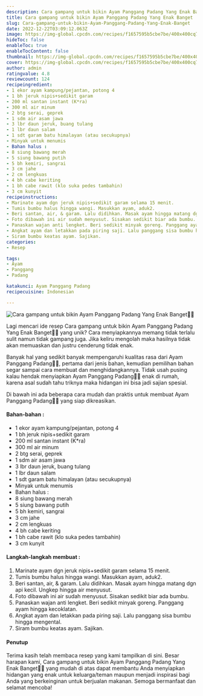 ```yaml
---
description: Cara gampang untuk bikin Ayam Panggang Padang Yang Enak Banget"
title: Cara gampang untuk bikin Ayam Panggang Padang Yang Enak Banget
slug: Cara-gampang-untuk-bikin-Ayam-Panggang-Padang-Yang-Enak-Banget
date: 2022-12-22T03:09:12.063Z
image: https://img-global.cpcdn.com/recipes/f1657595b5cbe7be/400x400cq70/photo.jpg
hideToc: false
enableToc: true
enableTocContent: false
thumbnail: https://img-global.cpcdn.com/recipes/f1657595b5cbe7be/400x400cq70/photo.jpg
cover: https://img-global.cpcdn.com/recipes/f1657595b5cbe7be/400x400cq70/photo.jpg
author: admin
ratingvalue: 4.8
reviewcount: 124
recipeingredient:
- 1 ekor ayam kampung/pejantan, potong 4
- 1 bh jeruk nipis+sedikit garam
- 200 ml santan instant (K*ra)
- 300 ml air minum
- 2 btg serai, geprek
- 1 sdm air asam jawa
- 3 lbr daun jeruk, buang tulang
- 1 lbr daun salam
- 1 sdt garam batu himalayan (atau secukupnya)
- Minyak untuk menumis
- Bahan halus :
- 8 siung bawang merah
- 5 siung bawang putih
- 5 bh kemiri, sangrai
- 3 cm jahe
- 2 cm lengkuas
- 4 bh cabe keriting
- 1 bh cabe rawit (klo suka pedes tambahin)
- 3 cm kunyit
recipeinstructions:
- Marinate ayam dgn jeruk nipis+sedikit garam selama 15 menit.
- Tumis bumbu halus hingga wangi. Masukkan ayam, aduk2.
- Beri santan, air, & garam. Lalu didihkan. Masak ayam hingga matang dgn api kecil. Ungkep hingga air menyusut.
- Foto dibawah ini air sudah menyusut. Sisakan sedikit biar ada bumbu.
- Panaskan wajan anti lengket. Beri sedikit minyak goreng. Panggang ayam hingga kecoklatan.
- Angkat ayam dan letakkan pada piring saji. Lalu panggang sisa bumbu hingga mengental.
- Siram bumbu keatas ayam. Sajikan.
categories:
- Resep

tags:
- Ayam
- Panggang
- Padang

katakunci: Ayam Panggang Padang
recipecuisine: Indonesian

---
```


![Cara gampang untuk bikin Ayam Panggang Padang Yang Enak Banget👩‍🍳](https://img-global.cpcdn.com/recipes/f1657595b5cbe7be/400x400cq70/photo.jpg)

Lagi mencari ide resep Cara gampang untuk bikin Ayam Panggang Padang Yang Enak Banget👩‍🍳 yang unik? Cara menyiapkannya memang tidak terlalu sulit namun tidak gampang juga. Jika keliru mengolah maka hasilnya tidak akan memuaskan dan justru cenderung tidak enak.

Banyak hal yang sedikit banyak mempengaruhi kualitas rasa dari Ayam Panggang Padang👩‍🍳, pertama dari jenis bahan, kemudian pemilihan bahan segar sampai cara membuat dan menghidangkannya. Tidak usah pusing kalau hendak menyiapkan Ayam Panggang Padang👩‍🍳 enak di rumah, karena asal sudah tahu triknya maka hidangan ini bisa jadi sajian spesial.

Di bawah ini ada beberapa cara mudah dan praktis untuk membuat Ayam Panggang Padang👩‍🍳 yang siap dikreasikan.

<!--inarticleads1-->

#### Bahan-bahan :

- 1 ekor ayam kampung/pejantan, potong 4
- 1 bh jeruk nipis+sedikit garam
- 200 ml santan instant (K*ra)
- 300 ml air minum
- 2 btg serai, geprek
- 1 sdm air asam jawa
- 3 lbr daun jeruk, buang tulang
- 1 lbr daun salam
- 1 sdt garam batu himalayan (atau secukupnya)
- Minyak untuk menumis
- Bahan halus :
- 8 siung bawang merah
- 5 siung bawang putih
- 5 bh kemiri, sangrai
- 3 cm jahe
- 2 cm lengkuas
- 4 bh cabe keriting
- 1 bh cabe rawit (klo suka pedes tambahin)
- 3 cm kunyit

<!--inarticleads2-->

#### Langkah-langkah membuat :

1. Marinate ayam dgn jeruk nipis+sedikit garam selama 15 menit.
1. Tumis bumbu halus hingga wangi. Masukkan ayam, aduk2.
1. Beri santan, air, & garam. Lalu didihkan. Masak ayam hingga matang dgn api kecil. Ungkep hingga air menyusut.
1. Foto dibawah ini air sudah menyusut. Sisakan sedikit biar ada bumbu.
1. Panaskan wajan anti lengket. Beri sedikit minyak goreng. Panggang ayam hingga kecoklatan.
1. Angkat ayam dan letakkan pada piring saji. Lalu panggang sisa bumbu hingga mengental.
1. Siram bumbu keatas ayam. Sajikan.

#### Penutup

Terima kasih telah membaca resep yang kami tampilkan di sini. Besar harapan kami, Cara gampang untuk bikin Ayam Panggang Padang Yang Enak Banget👩‍🍳 yang mudah di atas dapat membantu Anda menyiapkan hidangan yang enak untuk keluarga/teman maupun menjadi inspirasi bagi Anda yang berkeinginan untuk berjualan makanan. Semoga bermanfaat dan selamat mencoba!
